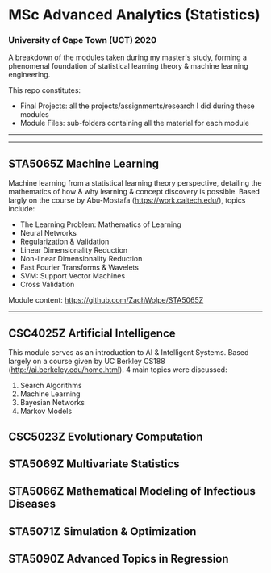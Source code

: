 # MSc Advanced Analytics (Statistics) 
### University of Cape Town (UCT) 2020


A breakdown of the modules taken during my master's study, forming a phenomenal foundation of statistical learning theory & machine learning engineering.

This repo constitutes:

 - Final Projects: all the projects/assignments/research I did during these modules
 - Module Files:   sub-folders containing all the material for each module

-----------------------
-----------------------




## STA5065Z Machine Learning

Machine learning from a statistical learning theory perspective, detailing the mathematics of how & why learning & concept discovery is possible. Based largly on the course by Abu-Mostafa (https://work.caltech.edu/), topics include:

- The Learning Problem: Mathematics of Learning 
- Neural Networks
- Regularization & Validation
- Linear Dimensionality Reduction
- Non-linear Dimensionality Reduction 
- Fast Fourier Transforms & Wavelets
- SVM: Support Vector Machines
- Cross Validation

Module content:
https://github.com/ZachWolpe/STA5065Z

-----------------------


## CSC4025Z Artificial Intelligence 

This module serves as an introduction to AI & Intelligent Systems. Based largely on a course given by UC Berkley CS188 (http://ai.berkeley.edu/home.html). 4 main topics were discussed:

1. Search Algorithms
2. Machine Learning 
3. Bayesian Networks
4. Markov Models



## CSC5023Z Evolutionary Computation

## STA5069Z Multivariate Statistics

## STA5066Z Mathematical Modeling of Infectious Diseases

## STA5071Z Simulation & Optimization

## STA5090Z Advanced Topics in Regression




